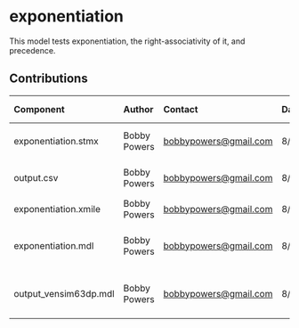 exponentiation
==============

This model tests exponentiation, the right-associativity of it, and
precedence.


Contributions
-------------

| Component             | Author          | Contact                    | Date    | Software Version          |
|:--------------------- |:--------------- |:-------------------------- |:------- |:------------------------- |
| exponentiation.stmx   | Bobby Powers    | bobbypowers@gmail.com      | 8/29/15 | Stella 10.0.6 for Win     |
| output.csv            | Bobby Powers    | bobbypowers@gmail.com      | 8/29/15 | Stella 10.0.6 for Win     |
| exponentiation.xmile  | Bobby Powers    | bobbypowers@gmail.com      | 8/29/15 | xmileconv v0.1.0          |
| exponentiation.mdl    | Bobby Powers    | bobbypowers@gmail.com      | 8/29/15 | Vensim 6.3 DP x32 for Win |
| output_vensim63dp.mdl | Bobby Powers    | bobbypowers@gmail.com      | 8/29/15 | Vensim 6.3 DP x32 for Win |
